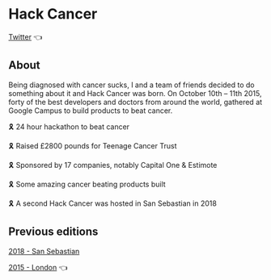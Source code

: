 # Hack Cancer

[Twitter](https://twitter.com/hack_cancer) 👈

## About

Being diagnosed with cancer sucks, I and a team of friends decided to do something about it and Hack Cancer was born. On October 10th – 11th 2015, forty of the best developers and doctors from around the world, gathered at Google Campus to build products to beat cancer.

🎗️ 24 hour hackathon to beat cancer

🎗️ Raised £2800 pounds for Teenage Cancer Trust

🎗️ Sponsored by 17 companies, notably Capital One & Estimote

🎗️ Some amazing cancer beating products built

🎗️ A second Hack Cancer was hosted in San Sebastian in 2018

## Previous editions

[2018 - San Sebastian](https://github.com/HackCancer/hackcancer/tree/master/2018)

[2015 - London](https://ajukco.github.io/hackcancer/) 👈

